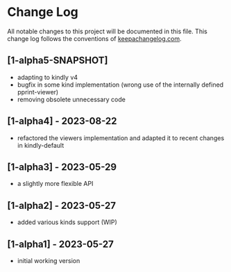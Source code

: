 # Change Log
All notable changes to this project will be documented in this file. This change log follows the conventions of [keepachangelog.com](http://keepachangelog.com/).

## [1-alpha5-SNAPSHOT]
- adapting to kindly v4
- bugfix in some kind implementation (wrong use of the internally defined pprint-viewer)
- removing obsolete unnecessary code 

## [1-alpha4] - 2023-08-22
- refactored the viewers implementation and adapted it to recent changes in kindly-default

## [1-alpha3] - 2023-05-29
- a slightly more flexible API

## [1-alpha2] - 2023-05-27
- added various kinds support (WIP)

## [1-alpha1] - 2023-05-27
- initial working version
